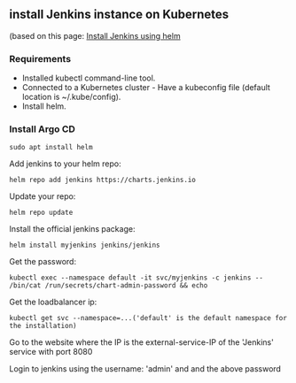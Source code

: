 ## install Jenkins instance on Kubernetes
(based on this page: [Install Jenkins using helm](https://argo-cd.readthedocs.io/en/stable/getting_started/](https://sweetcode.io/how-to-setup-jenkins-ci-cd-pipeline-on-kubernetes-cluster-with-helm/))

### Requirements
- Installed kubectl command-line tool.
- Connected to a Kubernetes cluster - Have a kubeconfig file (default location is ~/.kube/config).
- Install helm.
 
### Install Argo CD
```
sudo apt install helm
```
Add jenkins to your helm repo:
```
helm repo add jenkins https://charts.jenkins.io
```

Update your repo:
```
helm repo update
```

Install the official jenkins package:
```
helm install myjenkins jenkins/jenkins
```

Get the password:
```
kubectl exec --namespace default -it svc/myjenkins -c jenkins -- /bin/cat /run/secrets/chart-admin-password && echo
```

Get the loadbalancer ip:
```
kubectl get svc --namespace=...('default' is the default namespace for the installation) 
```

Go to the website where the IP is the external-service-IP of the 'Jenkins' service with port 8080

Login to jenkins using the username: 'admin' and and the above password

